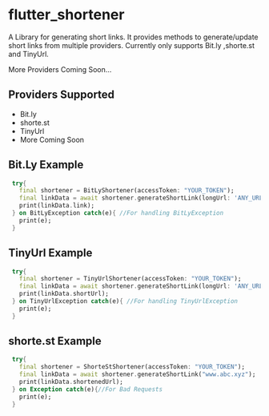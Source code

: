 # flutter_shortener

A Library for generating short links.
It provides methods to generate/update short links from multiple providers.
Currently only supports Bit.ly ,shorte.st and TinyUrl.

More Providers Coming Soon...

## Providers Supported

- Bit.ly
- shorte.st
- TinyUrl
- More Coming Soon

## Bit.Ly Example

```dart
 try{
   final shortener = BitLyShortener(accessToken: "YOUR_TOKEN");
   final linkData = await shortener.generateShortLink(longUrl: 'ANY_URL');
   print(linkData.link);
 } on BitLyException catch(e){ //For handling BitLyException
   print(e);
 }
```

## TinyUrl Example

```dart
 try{
   final shortener = TinyUrlShortener(accessToken: "YOUR_TOKEN");
   final linkData = await shortener.generateShortLink(longUrl: 'ANY_URL');
   print(linkData.shortUrl);
 } on TinyUrlException catch(e){ //For handling TinyUrlException
   print(e);
 }
```

## shorte.st Example

```dart
 try{
   final shortener = ShorteStShortener(accessToken: "YOUR_TOKEN");
   final linkData = await shortener.generateShortLink("www.abc.xyz");
   print(linkData.shortenedUrl);
 } on Exception catch(e){//For Bad Requests
   print(e);
 }
```